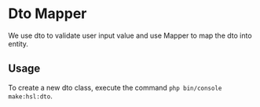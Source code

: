 # Dto Mapper

We use dto to validate user input value and use Mapper to map the dto into entity.

## Usage

To create a new dto class, execute the command `php bin/console make:hsl:dto`.


